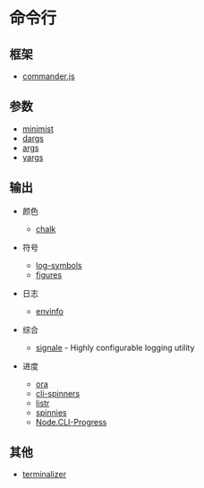 命令行
========

## 框架

- [commander.js](https://github.com/tj/commander.js/)

## 参数

- [minimist](https://github.com/substack/minimist)
- [dargs](https://github.com/sindresorhus/dargs)
- [args](https://github.com/leo/args)
- [yargs](https://github.com/yargs/yargs)

## 输出

- 颜色

    - [chalk](https://www.npmjs.com/package/chalk)

- 符号

    - [log-symbols](https://github.com/sindresorhus/log-symbols#readme)
    - [figures](https://github.com/sindresorhus/figures)

- 日志

    - [envinfo](https://github.com/tabrindle/envinfo)

- 综合

    - [signale](https://github.com/klaussinani/signale) - Highly configurable logging utility

- 进度

    - [ora](https://github.com/sindresorhus/ora)
    - [cli-spinners](https://github.com/sindresorhus/cli-spinners)
    - [listr](https://github.com/SamVerschueren/listr)
    - [spinnies](https://github.com/jcarpanelli/spinnies)
    - [Node.CLI-Progress](https://github.com/AndiDittrich/Node.CLI-Progress)

## 其他

- [terminalizer](https://github.com/faressoft/terminalizer)
